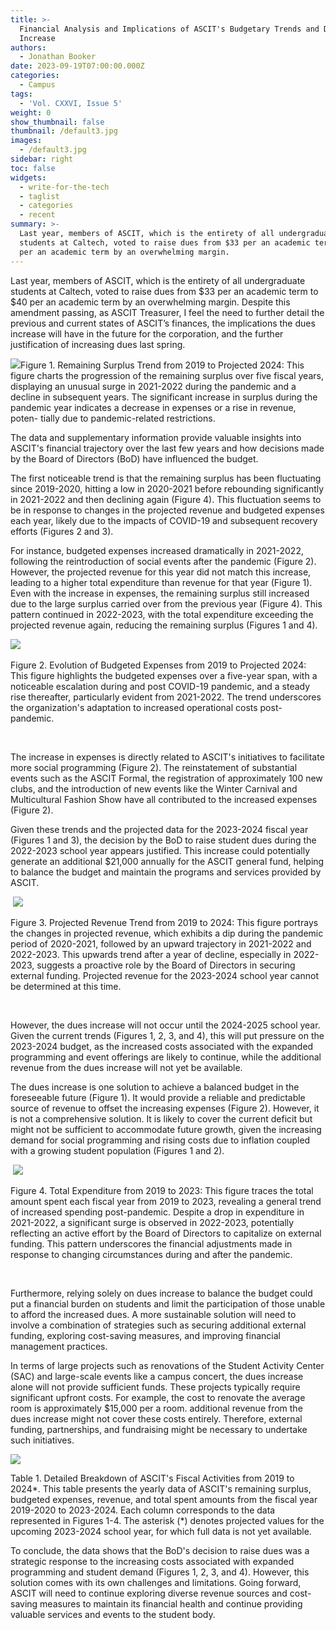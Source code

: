 ```yaml
---
title: >-
  Financial Analysis and Implications of ASCIT's Budgetary Trends and Dues
  Increase
authors:
  - Jonathan Booker
date: 2023-09-19T07:00:00.000Z
categories:
  - Campus
tags:
  - 'Vol. CXXVI, Issue 5'
weight: 0
show_thumbnail: false
thumbnail: /default3.jpg
images:
  - /default3.jpg
sidebar: right
toc: false
widgets:
  - write-for-the-tech
  - taglist
  - categories
  - recent
summary: >-
  Last year, members of ASCIT, which is the entirety of all undergraduate
  students at Caltech, voted to raise dues from $33 per an academic term to $40
  per an academic term by an overwhelming margin.
---
```


Last year, members of ASCIT, which is the entirety of all undergraduate students at Caltech, voted to raise dues from $33 per an academic term to $40 per an academic term by an overwhelming margin. Despite this amendment passing, as ASCIT Treasurer, I feel the need to further detail the previous and current states of ASCIT’s finances, the implications the dues increase will have in the future for the corporation, and the further justification of increasing dues last spring. 

![](/img/2023/09/ASCIT_Finances_Figure_1.png)Figure 1. Remaining Surplus Trend from 2019 to Projected 2024: This figure charts the progression of the remaining surplus over five fiscal years, displaying an unusual surge in 2021-2022 during the pandemic and a decline in subsequent years. The significant increase in surplus during the pandemic year indicates a decrease in expenses or a rise in revenue, poten- tially due to pandemic-related restrictions.

The data and supplementary information provide valuable insights into ASCIT's financial trajectory over the last few years and how decisions made by the Board of Directors (BoD) have influenced the budget.  

The first noticeable trend is that the remaining surplus has been fluctuating since 2019-2020, hitting a low in 2020-2021 before rebounding significantly in 2021-2022 and then declining again (Figure 4). This fluctuation seems to be in response to changes in the projected revenue and budgeted expenses each year, likely due to the impacts of COVID-19 and subsequent recovery efforts (Figures 2 and 3). 

For instance, budgeted expenses increased dramatically in 2021-2022, following the reintroduction of social events after the pandemic (Figure 2). However, the projected revenue for this year did not match this increase, leading to a higher total expenditure than revenue for that year (Figure 1). Even with the increase in expenses, the remaining surplus still increased due to the large surplus carried over from the previous year (Figure 4). This pattern continued in 2022-2023, with the total expenditure exceeding the projected revenue again, reducing the remaining surplus (Figures 1 and 4). 

![](/img/2023/09/ASCIT_Finances_Figure_2.png) 

Figure 2. Evolution of Budgeted Expenses from 2019 to Projected 2024: This figure highlights the budgeted expenses over a five-year span, with a noticeable escalation during and post COVID-19 pandemic, and a steady rise thereafter, particularly evident from 2021-2022. The trend underscores the organization's adaptation to increased operational costs post-pandemic. 

 

The increase in expenses is directly related to ASCIT's initiatives to facilitate more social programming (Figure 2). The reinstatement of substantial events such as the ASCIT Formal, the registration of approximately 100 new clubs, and the introduction of new events like the Winter Carnival and Multicultural Fashion Show have all contributed to the increased expenses (Figure 2). 

Given these trends and the projected data for the 2023-2024 fiscal year (Figures 1 and 3), the decision by the BoD to raise student dues during the 2022-2023 school year appears justified. This increase could potentially generate an additional $21,000 annually for the ASCIT general fund, helping to balance the budget and maintain the programs and services provided by ASCIT. 

 ![](/img/2023/09/ASCIT_Finances_Figure_3.png)

Figure 3. Projected Revenue Trend from 2019 to 2024: This figure portrays the changes in projected revenue, which exhibits a dip during the pandemic period of 2020-2021, followed by an upward trajectory in 2021-2022 and 2022-2023. This upwards trend after a year of decline, especially in 2022-2023, suggests a proactive role by the Board of Directors in securing external funding. Projected revenue for the 2023-2024 school year cannot be determined at this time. 

 

However, the dues increase will not occur until the 2024-2025 school year. Given the current trends (Figures 1, 2, 3, and 4), this will put pressure on the 2023-2024 budget, as the increased costs associated with the expanded programming and event offerings are likely to continue, while the additional revenue from the dues increase will not yet be available. 

The dues increase is one solution to achieve a balanced budget in the foreseeable future (Figure 1). It would provide a reliable and predictable source of revenue to offset the increasing expenses (Figure 2). However, it is not a comprehensive solution. It is likely to cover the current deficit but might not be sufficient to accommodate future growth, given the increasing demand for social programming and rising costs due to inflation coupled with a growing student population (Figures 1 and 2). 

 ![](/img/2023/09/ASCIT_Finances_Figure_4.png)

Figure 4. Total Expenditure from 2019 to 2023: This figure traces the total amount spent each fiscal year from 2019 to 2023, revealing a general trend of increased spending post-pandemic. Despite a drop in expenditure in 2021-2022, a significant surge is observed in 2022-2023, potentially reflecting an active effort by the Board of Directors to capitalize on external funding. This pattern underscores the financial adjustments made in response to changing circumstances during and after the pandemic. 

 

Furthermore, relying solely on dues increase to balance the budget could put a financial burden on students and limit the participation of those unable to afford the increased dues. A more sustainable solution will need to involve a combination of strategies such as securing additional external funding, exploring cost-saving measures, and improving financial management practices. 

In terms of large projects such as renovations of the Student Activity Center (SAC) and large-scale events like a campus concert, the dues increase alone will not provide sufficient funds. These projects typically require significant upfront costs. For example, the cost to renovate the average room is approximately $15,000 per a room. additional revenue from the dues increase might not cover these costs entirely. Therefore, external funding, partnerships, and fundraising might be necessary to undertake such initiatives. 

![](</img/2023/09/ver 2023-10-03 at 11.43.10.png>)

Table 1. Detailed Breakdown of ASCIT's Fiscal Activities from 2019 to 2024\*. This table presents the yearly data of ASCIT's remaining surplus, budgeted expenses, revenue, and total spent amounts from the fiscal year 2019-2020 to 2023-2024. Each column corresponds to the data represented in Figures 1-4. The asterisk (\*) denotes projected values for the upcoming 2023-2024 school year, for which full data is not yet available. 

To conclude, the data shows that the BoD's decision to raise dues was a strategic response to the increasing costs associated with expanded programming and student demand (Figures 1, 2, 3, and 4). However, this solution comes with its own challenges and limitations. Going forward, ASCIT will need to continue exploring diverse revenue sources and cost-saving measures to maintain its financial health and continue providing valuable services and events to the student body.  
